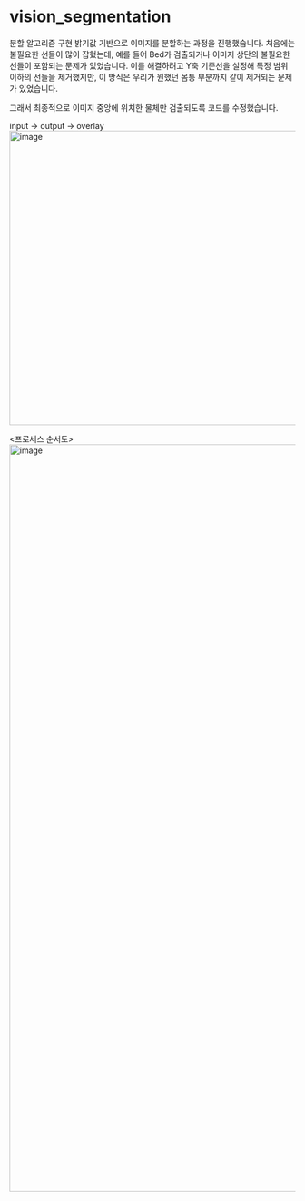 # vision_segmentation
분할 알고리즘 구현
밝기값 기반으로 이미지를 분할하는 과정을 진행했습니다.
처음에는 불필요한 선들이 많이 잡혔는데, 예를 들어 Bed가 검출되거나 이미지 상단의 불필요한 선들이 포함되는 문제가 있었습니다.
이를 해결하려고 Y축 기준선을 설정해 특정 범위 이하의 선들을 제거했지만, 이 방식은 우리가 원했던 몸통 부분까지 같이 제거되는 문제가 있었습니다.

그래서 최종적으로 이미지 중앙에 위치한 물체만 검출되도록 코드를 수정했습니다.

input -> output -> overlay
<img width="1552" height="519" alt="image" src="https://github.com/user-attachments/assets/b39bbaf1-f00a-42da-8a72-77e1fcbaf795" />

<프로세스 순서도>
<img width="660" height="1317" alt="image" src="https://github.com/user-attachments/assets/63e70a63-55ef-4995-b0ed-032f56949e42" />



